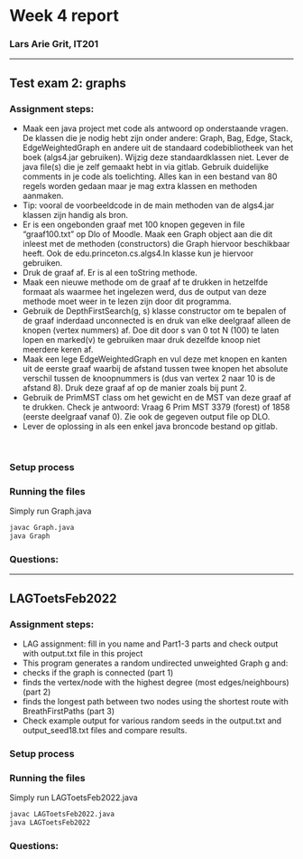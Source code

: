 # Week 4 report
### Lars Arie Grit, IT201
___

## Test exam 2: graphs
### Assignment steps:
- Maak een java project met code als antwoord op onderstaande vragen. De klassen die je nodig
hebt zijn onder andere: Graph, Bag, Edge, Stack, EdgeWeightedGraph en andere uit de standaard
codebibliotheek van het boek (algs4.jar gebruiken). Wijzig deze standaardklassen niet.
Lever de java file(s) die je zelf gemaakt hebt in via gitlab. Gebruik duidelijke comments in je
code als toelichting. Alles kan in een bestand van 80 regels worden gedaan maar je mag extra
klassen en methoden aanmaken.
- Tip: vooral de voorbeeldcode in de main methoden van de algs4.jar klassen zijn handig als bron.
- Er is een ongebonden graaf met 100 knopen gegeven in file “graaf100.txt” op Dlo of Moodle. Maak
een Graph object aan die dit inleest met de methoden (constructors) die Graph hiervoor beschikbaar
heeft. Ook de edu.princeton.cs.algs4.In klasse kun je hiervoor gebruiken.
- Druk de graaf af. Er is al een toString methode.
- Maak een nieuwe methode om de graaf af te drukken in hetzelfde formaat als waarmee het ingelezen werd, dus de output van deze methode moet weer in te lezen zijn door dit programma.
- Gebruik de DepthFirstSearch(g, s) klasse constructor om te bepalen of de graaf inderdaad unconnected is en druk van elke deelgraaf alleen de knopen (vertex nummers) af.
Doe dit door s van 0 tot N (100) te laten lopen en marked(v) te gebruiken maar druk dezelfde knoop niet meerdere keren af.
- Maak een lege EdgeWeightedGraph en vul deze met knopen en kanten uit de eerste graaf waarbij de afstand tussen twee knopen het absolute verschil tussen de knoopnummers is (dus van vertex 2 naar 10 is de afstand 8). Druk deze graaf af op de manier zoals bij punt 2.
- Gebruik de PrimMST class om het gewicht en de MST van deze graaf af te drukken. Check je antwoord:
Vraag 6 Prim MST 3379 (forest) of 1858 (eerste deelgraaf vanaf 0). Zie ook de gegeven output file op DLO.
- Lever de oplossing in als een enkel java broncode bestand op gitlab.
<br>

### Setup process


### Running the files
Simply run Graph.java

```bash
javac Graph.java
java Graph
```

### Questions:

---

## LAGToetsFeb2022
### Assignment steps:
- LAG assignment: fill in you name and Part1-3 parts and check output with output.txt file in this project
- This program generates a random undirected unweighted Graph g and:
- checks if the graph is connected (part 1)
- finds the vertex/node with the highest degree (most edges/neighbours) (part 2)
- finds the longest path between two nodes using the shortest route with BreathFirstPaths (part 3)
- Check example output for various random seeds in the output.txt and output_seed18.txt files and compare results.

### Setup process

### Running the files
Simply run LAGToetsFeb2022.java

```bash
javac LAGToetsFeb2022.java
java LAGToetsFeb2022
```

### Questions: